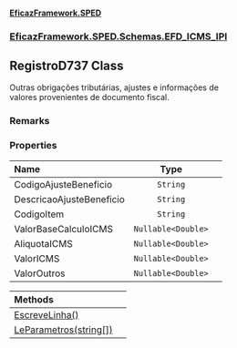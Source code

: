 #### [EficazFramework.SPED](EficazFrameworkSPED.md 'EficazFramework SPED')
### [EficazFramework.SPED.Schemas.EFD_ICMS_IPI](EficazFramework.SPED.Schemas.EFD_ICMS_IPI.md 'EficazFramework.SPED.Schemas.EFD_ICMS_IPI')

## RegistroD737 Class

Outras obrigações tributárias, ajustes e informações de   
valores provenientes de documento fiscal.

### Remarks
### Properties

| Name | Type | |
| :--- | :---: | :--- |
| CodigoAjusteBeneficio | `String` |  |
| DescricaoAjusteBeneficio | `String` |  |
| CodigoItem | `String` |  |
| ValorBaseCalculoICMS | `Nullable<Double>` |  |
| AliquotaICMS | `Nullable<Double>` |  |
| ValorICMS | `Nullable<Double>` |  |
| ValorOutros | `Nullable<Double>` |  |

| Methods | |
| :--- | :--- |
| [EscreveLinha()](EficazFramework.SPED.Schemas.EFD_ICMS_IPI/RegistroD737/EscreveLinha().md 'EficazFramework.SPED.Schemas.EFD_ICMS_IPI.RegistroD737.EscreveLinha()') | |
| [LeParametros(string[])](EficazFramework.SPED.Schemas.EFD_ICMS_IPI/RegistroD737/LeParametros(string[]).md 'EficazFramework.SPED.Schemas.EFD_ICMS_IPI.RegistroD737.LeParametros(string[])') | |
